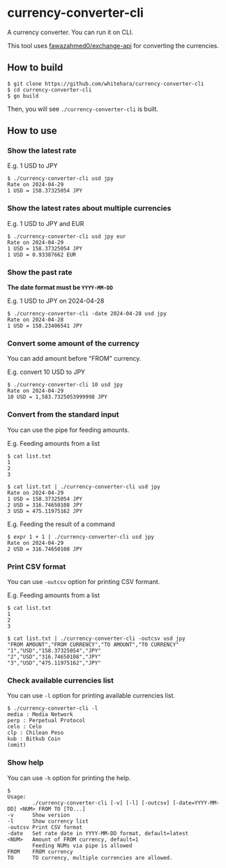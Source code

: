 # currency-converter-cli
A currency converter. You can run it on CLI.

This tool uses [fawazahmed0/exchange-api](https://github.com/fawazahmed0/exchange-api) for converting the currencies.

## How to build
```
$ git clone https://github.com/whitehara/currency-converter-cli
$ cd currency-converter-cli
$ go build
```
Then, you will see `./currency-converter-cli` is built.

## How to use

### Show the latest rate

E.g. 1 USD to JPY
```
$ ./currency-converter-cli usd jpy
Rate on 2024-04-29
1 USD = 158.37325054 JPY
```
### Show the latest rates about multiple currencies

E.g. 1 USD to JPY and EUR
```
$ ./currency-converter-cli usd jpy eur
Rate on 2024-04-29
1 USD = 158.37325054 JPY
1 USD = 0.93387662 EUR
```

### Show the past rate

**The date format must be `YYYY-MM-DD`**

E.g. 1 USD to JPY on 2024-04-28
```
$ ./currency-converter-cli -date 2024-04-28 usd jpy
Rate on 2024-04-28
1 USD = 158.23406541 JPY
```

### Convert some amount of the currency

You can add amount before "FROM" currency.

E.g. convert 10 USD to JPY
```
$ ./currency-converter-cli 10 usd jpy
Rate on 2024-04-29
10 USD = 1,583.7325053999998 JPY
```

### Convert from the standard input

You can use the pipe for feeding amounts.

E.g. Feeding amounts from a list
```
$ cat list.txt
1
2
3
```
```
$ cat list.txt | ./currency-converter-cli usd jpy
Rate on 2024-04-29
1 USD = 158.37325054 JPY
2 USD = 316.74650108 JPY
3 USD = 475.11975162 JPY
```

E.g. Feeding the result of a command
``` 
$ expr 1 + 1 | ./currency-converter-cli usd jpy
Rate on 2024-04-29
2 USD = 316.74650108 JPY
```

### Print CSV format

You can use `-outcsv` option for printing CSV formant.

E.g. Feeding amounts from a list
```
$ cat list.txt
1
2
3
```
```
$ cat list.txt | ./currency-converter-cli -outcsv usd jpy
"FROM AMOUNT","FROM CURRENCY","TO AMOUNT","TO CURRENCY"
"1","USD","158.37325054","JPY"
"2","USD","316.74650108","JPY"
"3","USD","475.11975162","JPY"
```

### Check available currencies list

You can use `-l` option for printing available currencies list.
```
$ ./currency-converter-cli -l
media : Media Network
perp : Perpetual Protocol
celo : Celo
clp : Chilean Peso
kub : Bitkub Coin
(omit)
```

### Show help
You can use `-h` option for printing the help.
```
$ 
Usage:
        ./currency-converter-cli [-v] [-l] [-outcsv] [-date=YYYY-MM-DD] <NUM> FROM TO [TO...]
-v      Show version
-l      Show currency list
-outcsv Print CSV format
-date   Set rate date in YYYY-MM-DD format, default=latest
<NUM>   Amount of FROM currency, default=1
        Feeding NUMs via pipe is allowed
FROM    FROM currency
TO      TO currency, multiple currencies are allowed.
```

